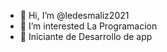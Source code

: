 
- 👋 Hi, I’m @ledesmaliz2021
- 👀 I’m interested  La Programacion
- 🌱 Iniciante de Desarrollo de app 
<!---
ledesmaliz2021/ledesmaliz2021 is a ✨ special ✨ repository because its `README.md` (this file) appears on your GitHub profile.
You can click the Preview link to take a look at your changes.
--->


